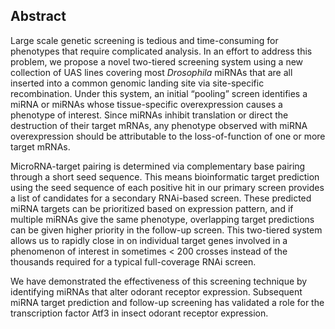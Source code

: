 ## Abstract

Large scale genetic screening is tedious and time-consuming for phenotypes that require complicated analysis. In an effort to address this problem, we propose a novel two-tiered screening system using a new collection of UAS lines covering most *Drosophila* miRNAs that are all inserted into a common genomic landing site via site-specific recombination. Under this system, an initial “pooling” screen identifies a miRNA or miRNAs whose tissue-specific overexpression causes a phenotype of interest. Since miRNAs inhibit translation or direct the destruction of their target mRNAs, any phenotype observed with miRNA overexpression should be attributable to the loss-of-function of one or more target mRNAs.

MicroRNA-target pairing is determined via complementary base pairing through a short seed sequence. This means bioinformatic target prediction using the seed sequence of each positive hit in our primary screen provides a list of candidates for a secondary RNAi-based screen. These predicted miRNA targets can be prioritized based on expression pattern, and if multiple miRNAs give the same phenotype, overlapping target predictions can be given higher priority in the follow-up screen. This two-tiered system allows us to rapidly close in on individual target genes involved in a phenomenon of interest in sometimes < 200 crosses instead of the thousands required for a typical full-coverage RNAi screen.

We have demonstrated the effectiveness of this screening technique by identifying miRNAs that alter odorant receptor expression. Subsequent miRNA target prediction and follow-up screening has validated a role for the transcription factor Atf3 in insect odorant receptor expression.